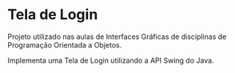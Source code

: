 # Tela de Login

Projeto utilizado nas aulas de Interfaces Gráficas de disciplinas de Programação Orientada a Objetos.

Implementa uma Tela de Login utilizando a API Swing do Java.